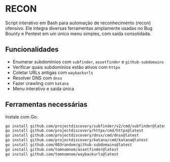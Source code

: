 # RECON

Script interativo em Bash para automação de reconhecimento (recon) ofensivo. Ele integra diversas ferramentas amplamente usadas no Bug Bounty e Pentest em um único menu simples, com saída consolidada.

## Funcionalidades

- Enumerar subdomínios com `subfinder`, `assetfinder` e `github-subdomains`
- Verificar quais subdomínios estão ativos com `httpx`
- Coletar URLs antigas com `waybackurls`
- Resolver DNS com `dnsx`
- Fazer crawling com `katana`
- Menu interativo e saída única 

## Ferramentas necessárias

Instale com Go:

```bash
go install github.com/projectdiscovery/subfinder/v2/cmd/subfinder@latest
go install github.com/projectdiscovery/httpx/cmd/httpx@latest
go install github.com/projectdiscovery/dnsx/cmd/dnsx@latest
go install github.com/projectdiscovery/katana/cmd/katana@latest
go install github.com/003random/github-subdomains@latest
go install github.com/tomnomnom/assetfinder@latest
go install github.com/tomnomnom/waybackurls@latest
